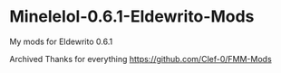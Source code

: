 # Minelelol-0.6.1-Eldewrito-Mods
 My mods for Eldewrito 0.6.1

Archived Thanks for everything
https://github.com/Clef-0/FMM-Mods

